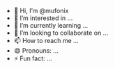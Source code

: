 - 👋 Hi, I’m @mufonix
- 👀 I’m interested in ...
- 🌱 I’m currently learning ...
- 💞️ I’m looking to collaborate on ...
- 📫 How to reach me ...
- 😄 Pronouns: ...
- ⚡ Fun fact: ...

<!---
mufonix/mufonix is a ✨ special ✨ repository because its `README.md` (this file) appears on your GitHub profile.
You can click the Preview link to take a look at your changes.
--->
